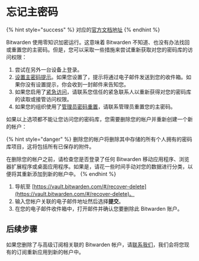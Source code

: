# 忘记主密码

{% hint style="success" %}
对应的[官方文档地址](https://bitwarden.com/help/article/forgot-master-password/)
{% endhint %}

Bitwarden 使用零知识加密运行。这意味着 Bitwarden 不知道、也没有办法找回或重置您的主密码。但是，您可以采取一些措施来尝试重新获取对您的密码库的访问权限：

1. 尝试在另外一台设备上登录。
2. [设置主密码提示](https://vault.bitwarden.com/#/hint)。如果您设置了，提示将通过电子邮件发送到您的收件箱。如果你没有设置提示，你会收到一封邮件来告知您。
3. 如果您启用了[紧急访问](../security/emergency-access.md)，请联系您信任的紧急联系人以重新获得对您的密码库的读取或接管访问权限。
4. 如果您的组织使用了[管理员密码重置](../organizations/admin-password-reset.md)，请联系管理员重置您的主密码。

如果以上选项都不能让您访问您的密码库，您需要删除您的帐户并重新创建一个新的帐户：

{% hint style="danger" %}
删除您的帐户将删除其中存储的所有个人拥有的密码库项目，这将包括所有已保存的附件。

在删除您的帐户之前，请检查您是否登录了任何 Bitwarden 移动应用程序、浏览器扩展程序或桌面应用程序。如果是，请花一些时间手动对您的数据进行分类，以便将其重新添加到新的帐户中。
{% endhint %}

1. 导航至 [https://vault.bitwarden.com/#/recover-delete](https://vault.bitwarden.com/#/recover-delete)。
2. 输入您帐户关联的电子邮件地址然后选择**提交**。
3. 在您的电子邮件收件箱中，打开邮件并确认您要删除此 Bitwarden 账户。

## 后续步骤 <a href="#next-steps" id="next-steps"></a>

如果您删除了与高级订阅相关联的 Bitwarden 帐户，请[联系我们](https://bitwarden.com/contact/)，我们会将您现有的订阅重新应用到新的帐户中。
